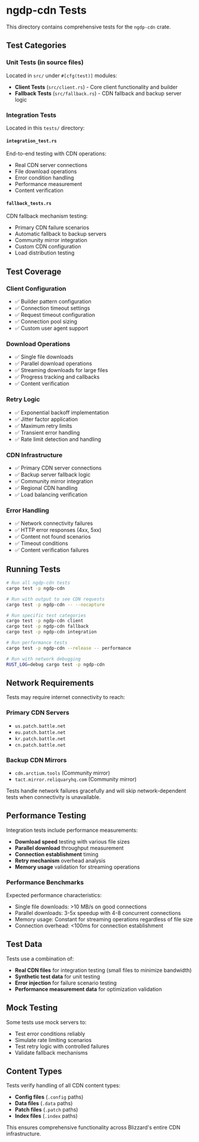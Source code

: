 # ngdp-cdn Tests

This directory contains comprehensive tests for the `ngdp-cdn` crate.

## Test Categories

### Unit Tests (in source files)

Located in `src/` under `#[cfg(test)]` modules:

- **Client Tests** (`src/client.rs`) - Core client functionality and builder
- **Fallback Tests** (`src/fallback.rs`) - CDN fallback and backup server logic

### Integration Tests

Located in this `tests/` directory:

#### `integration_test.rs`

End-to-end testing with CDN operations:

- Real CDN server connections
- File download operations
- Error condition handling
- Performance measurement
- Content verification

#### `fallback_tests.rs`

CDN fallback mechanism testing:

- Primary CDN failure scenarios
- Automatic fallback to backup servers
- Community mirror integration
- Custom CDN configuration
- Load distribution testing

## Test Coverage

### Client Configuration

- ✅ Builder pattern configuration
- ✅ Connection timeout settings
- ✅ Request timeout configuration
- ✅ Connection pool sizing
- ✅ Custom user agent support

### Download Operations

- ✅ Single file downloads
- ✅ Parallel download operations
- ✅ Streaming downloads for large files
- ✅ Progress tracking and callbacks
- ✅ Content verification

### Retry Logic

- ✅ Exponential backoff implementation
- ✅ Jitter factor application
- ✅ Maximum retry limits
- ✅ Transient error handling
- ✅ Rate limit detection and handling

### CDN Infrastructure

- ✅ Primary CDN server connections
- ✅ Backup server fallback logic
- ✅ Community mirror integration
- ✅ Regional CDN handling
- ✅ Load balancing verification

### Error Handling

- ✅ Network connectivity failures
- ✅ HTTP error responses (4xx, 5xx)
- ✅ Content not found scenarios
- ✅ Timeout conditions
- ✅ Content verification failures

## Running Tests

```bash
# Run all ngdp-cdn tests
cargo test -p ngdp-cdn

# Run with output to see CDN requests
cargo test -p ngdp-cdn -- --nocapture

# Run specific test categories
cargo test -p ngdp-cdn client
cargo test -p ngdp-cdn fallback
cargo test -p ngdp-cdn integration

# Run performance tests
cargo test -p ngdp-cdn --release -- performance

# Run with network debugging
RUST_LOG=debug cargo test -p ngdp-cdn
```

## Network Requirements

Tests may require internet connectivity to reach:

### Primary CDN Servers

- `us.patch.battle.net`
- `eu.patch.battle.net`
- `kr.patch.battle.net`
- `cn.patch.battle.net`

### Backup CDN Mirrors

- `cdn.arctium.tools` (Community mirror)
- `tact.mirror.reliquaryhq.com` (Community mirror)

Tests handle network failures gracefully and will skip network-dependent tests when connectivity is unavailable.

## Performance Testing

Integration tests include performance measurements:

- **Download speed** testing with various file sizes
- **Parallel download** throughput measurement
- **Connection establishment** timing
- **Retry mechanism** overhead analysis
- **Memory usage** validation for streaming operations

### Performance Benchmarks

Expected performance characteristics:

- Single file downloads: >10 MB/s on good connections
- Parallel downloads: 3-5x speedup with 4-8 concurrent connections
- Memory usage: Constant for streaming operations regardless of file size
- Connection overhead: <100ms for connection establishment

## Test Data

Tests use a combination of:

- **Real CDN files** for integration testing (small files to minimize bandwidth)
- **Synthetic test data** for unit testing
- **Error injection** for failure scenario testing
- **Performance measurement data** for optimization validation

## Mock Testing

Some tests use mock servers to:

- Test error conditions reliably
- Simulate rate limiting scenarios
- Test retry logic with controlled failures
- Validate fallback mechanisms

## Content Types

Tests verify handling of all CDN content types:

- **Config files** (`.config` paths)
- **Data files** (`.data` paths)
- **Patch files** (`.patch` paths)
- **Index files** (`.index` paths)

This ensures comprehensive functionality across Blizzard's entire CDN infrastructure.

